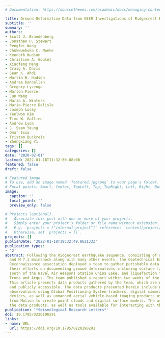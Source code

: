 ```yaml
---
# Documentation: https://sourcethemes.com/academic/docs/managing-content/

title: Ground Deformation Data from GEER Investigations of Ridgecrest Earthquake Sequence
subtitle: ''
summary: ''
authors:
- Scott J. Brandenberg
- Jonathan P. Stewart
- Pengfei Wang
- Chukwuebuka C. Nweke
- Kenneth Hudson
- Christine A. Goulet
- Xiaofeng Meng
- Craig A. Davis
- Sean K. Ahdi
- Martin B. Hudson
- Andrea Donnellan
- Gregory Lyzenga
- Marlon Pierce
- Jun Wang
- Maria A. Winters
- Marie‐Pierre Delisle
- Joseph Lucey
- Yeulwoo Kim
- Timu W. Gallien
- Andrew Lyda
- J. Sean Yeung
- Omar Issa
- Tristan Buckreis
- Zhengxiang Yi
tags: []
categories: []
date: '2020-02-01'
lastmod: 2022-01-18T11:32:50-08:00
featured: false
draft: false

# Featured image
# To use, add an image named `featured.jpg/png` to your page's folder.
# Focal points: Smart, Center, TopLeft, Top, TopRight, Left, Right, BottomLeft, Bottom, BottomRight.
image:
  caption: ''
  focal_point: ''
  preview_only: false

# Projects (optional).
#   Associate this post with one or more of your projects.
#   Simply enter your project's folder or file name without extension.
#   E.g. `projects = ["internal-project"]` references `content/project/deep-learning/index.md`.
#   Otherwise, set `projects = []`.
projects: []
publishDate: '2022-01-18T19:32:49.862133Z'
publication_types:
- '2'
abstract: Following the Ridgecrest earthquake sequence, consisting of an M 6.4 foreshock
  and M 7.1 mainshock along with many other events, the Geotechnical Extreme Events
  Reconnaissance association deployed a team to gather perishable data. The team focused
  their efforts on documenting ground deformations including surface fault rupture
  south of the Naval Air Weapons Station China Lake, and liquefaction features in
  Trona and Argus. The team published a report within two weeks of the M 7.1 mainshock.
  This article presents data products gathered by the team, which are now published
  and publicly accessible. The data products presented herein include ground‐based
  observations using Global Positioning System trackers, digital cameras, and hand‐measuring
  devices, as well as unmanned aerial vehicle‐based imaging products using Structure
  from Motion to create point clouds and digital surface models. The article describes
  the data products, as well as tools available for interacting with the products.
publication: '*Seismological Research Letters*'
doi: 10.1785/0220190291
links:
- name: URL
  url: https://doi.org/10.1785/0220190291
---
```

